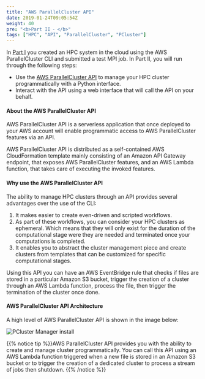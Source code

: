 ```yaml
---
title: "AWS ParallelCluster API"
date: 2019-01-24T09:05:54Z
weight: 40
pre: "<b>Part II ⁃ </b>"
tags: ["HPC", "API", "ParallelCluster", "PCluster"]
---
```


In [Part I](/03-hpc-aws-parallelcluster-workshop.html) you created an HPC system in the cloud using the AWS ParallelCluster CLI and submitted a test MPI job. In Part II, you will run through the following steps:

- Use the [AWS ParallelCluster API](https://docs.aws.amazon.com/parallelcluster/latest/ug/api-reference-v3.html) to manage your HPC cluster programmatically with a Python interface.
- Interact with the API using a web interface that will call the API on your behalf.

#### About the AWS ParallelCluster API

AWS ParallelCluster API is a serverless application that once deployed to your AWS account will enable programmatic access to AWS ParallelCluster features via an API.

AWS ParallelCluster API is distributed as a self-contained AWS CloudFormation template mainly consisting of an Amazon API Gateway endpoint, that exposes AWS ParallelCluster features, and an AWS Lambda function, that takes care of executing the invoked features.


#### Why use the AWS ParallelCluster API

The ability to manage HPC clusters through an API provides several advantages over the use of the CLI:

1. It makes easier to create even-driven and scripted workflows.
2. As part of these workflows, you can consider your HPC clusters as ephemeral. Which means that they will only exist for the duration of the computational stage were they are needed and terminated once your computations is completed.
3. It enables you to abstract the cluster management piece and create clusters from templates that can be customized for specific computational stages.

Using this API you can have an AWS EventBridge rule that checks if files are stored in a particular Amazon S3 bucket, trigger the creation of a cluster through an AWS Lambda function, process the file, then trigger the termination of the cluster once done.


#### AWS ParallelCluster API Architecture

A high level of AWS ParallelCluster API is shown in the image below:

![PCluster Manager install](https://docs.aws.amazon.com/parallelcluster/latest/ug/images/API-Architecture.png)

{{% notice tip %}}AWS ParallelCluster API provides you with the ability to create and manage cluster programmatically. You can call this API using an AWS Lambda function triggered when a new file is stored in an Amazon S3 bucket or to trigger the creation of a dedicated cluster to process a stream of jobs then shutdown.
{{% /notice %}}
